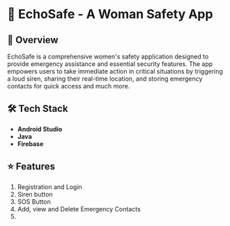 # 🔔 EchoSafe - A Woman Safety App
## 📌 Overview
EchoSafe is a comprehensive women's safety application designed to provide emergency assistance and essential security features. The app empowers users to take immediate action in critical situations by triggering a loud siren, sharing their real-time location, and storing emergency contacts for quick access and much more.

## 🛠 Tech Stack
- **Android Studio** 
- **Java** 
- **Firebase**



## ⭐ Features
1. Registration and Login
2. Siren button
3. SOS Button
4. Add, view and Delete Emergency Contacts
5. 

